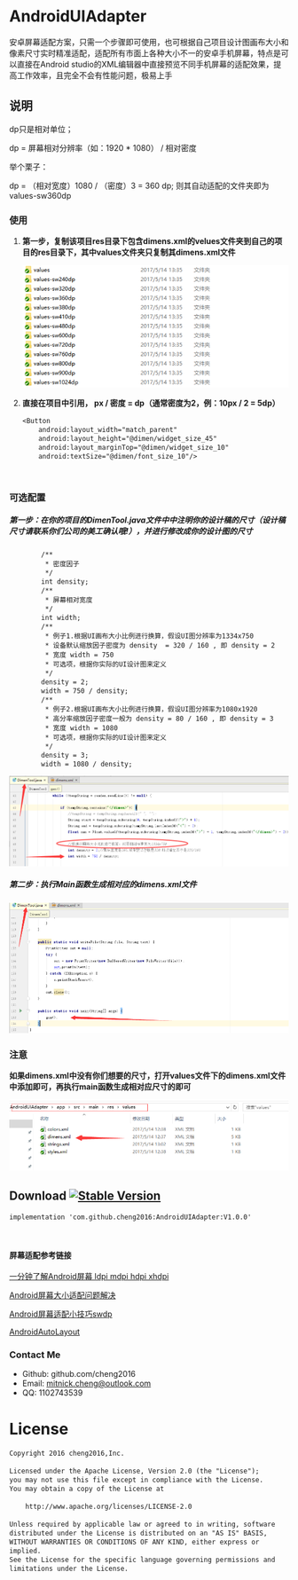 # AndroidUIAdapter
安卓屏幕适配方案，只需一个步骤即可使用，也可根据自己项目设计图画布大小和像素尺寸实时精准适配，适配所有市面上各种大小不一的安卓手机屏幕，特点是可以直接在Android studio的XML编辑器中直接预览不同手机屏幕的适配效果，提高工作效率，且完全不会有性能问题，极易上手

## 说明

dp只是相对单位；

dp = 屏幕相对分辨率（如：1920 * 1080） / 相对密度

举个栗子：

dp = （相对宽度）1080 / （密度）3 = 360 dp;  则其自动适配的文件夹即为 values-sw360dp

### 使用

1. **第一步，复制该项目res目录下包含dimens.xml的velues文件夹到自己的项目的res目录下，其中values文件夹只复制其dimens.xml文件**

   ![](screenshot/dev20170607225734.png)

2. **直接在项目中引用， px / 密度 = dp（通常密度为2，例：10px / 2 =  5dp）**

   ```
   <Button
       android:layout_width="match_parent"
       android:layout_height="@dimen/widget_size_45"
       android:layout_marginTop="@dimen/widget_size_10"
       android:textSize="@dimen/font_size_10"/>
   ```

   ​

### 可选配置

##### 第一步：在你的项目的DimenTool.java文件中中注明你的设计稿的尺寸（设计稿尺寸请联系你们公司的美工确认哦!），并进行修改成你的设计图的尺寸

```
        /**
         * 密度因子
         */
        int density;
        /**
         * 屏幕相对宽度
         */
        int width;
        /**
         * 例子1.根据UI画布大小比例进行换算，假设UI图分辨率为1334x750
         * 设备默认缩放因子密度为 density  = 320 / 160 , 即 density = 2
         * 宽度 width = 750
         * 可选项，根据你实际的UI设计图来定义
         */
        density = 2;
        width = 750 / density;
        /**
         * 例子2.根据UI画布大小比例进行换算，假设UI图分辨率为1080x1920
         * 高分率缩放因子密度一般为 density = 80 / 160 , 即 density = 3
         * 宽度 width = 1080
         * 可选项，根据你实际的UI设计图来定义
         */
        density = 3;
        width = 1080 / density;
```

![](screenshot/pic20170514140636.png)
##### 第二步：执行Main函数生成相对应的dimens.xml文件
![](screenshot/pic20170514140953.png)



### 注意

**如果dimens.xml中没有你们想要的尺寸，打开values文件下的dimens.xml文件中添加即可，再执行main函数生成相对应尺寸的即可**

![](screenshot/dev20170607231430.png)


## Download  [![Stable Version](https://jitpack.io/v/cheng2016/AndroidUIAdapter.svg)](https://jitpack.io/#cheng2016/AndroidUIAdapter)
    implementation 'com.github.cheng2016:AndroidUIAdapter:V1.0.0'
<br/>


#### 屏幕适配参考链接

[一分钟了解Android屏幕 ldpi mdpi hdpi xhdpi](http://www.2cto.com/kf/201506/404773.html)

[Android屏幕大小适配问题解决](http://www.2cto.com/kf/201405/301671.html)

[Android屏幕适配小技巧sw<n>dp](http://blog.csdn.net/chenzujie/article/details/9874859)

[AndroidAutoLayout](https://github.com/hongyangAndroid/AndroidAutoLayout)


### Contact Me

- Github: github.com/cheng2016
- Email: mitnick.cheng@outlook.com
- QQ: 1102743539


# License

    Copyright 2016 cheng2016,Inc.
    
    Licensed under the Apache License, Version 2.0 (the "License");
    you may not use this file except in compliance with the License.
    You may obtain a copy of the License at
    
        http://www.apache.org/licenses/LICENSE-2.0
    
    Unless required by applicable law or agreed to in writing, software
    distributed under the License is distributed on an "AS IS" BASIS,
    WITHOUT WARRANTIES OR CONDITIONS OF ANY KIND, either express or implied.
    See the License for the specific language governing permissions and
    limitations under the License.



